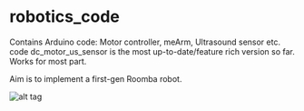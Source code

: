 # robotics_code

Contains Arduino code: Motor controller, meArm, Ultrasound sensor etc. code
dc_motor_us_sensor is the most up-to-date/feature rich version so far. Works for most part.

Aim is to implement a first-gen Roomba robot.


![alt tag](https://cloud.githubusercontent.com/assets/716038/15989943/87963004-303b-11e6-820d-34039c523923.jpg)
